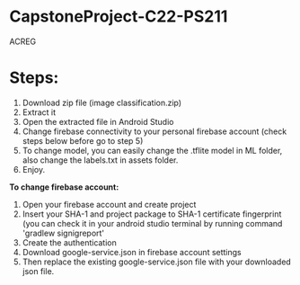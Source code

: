 # CapstoneProject-C22-PS211
ACREG

<b><h1> Steps: </h1></b>
1. Download zip file (image classification.zip)
2. Extract it
3. Open the extracted file in Android Studio
4. Change firebase connectivity to your personal firebase account (check steps below before go to step 5)
5. To change model, you can easily change the .tflite model in ML folder, also change the labels.txt in assets folder.
6. Enjoy.




<b> To change firebase account:  </b>
1. Open your firebase account and create project
2. Insert your SHA-1 and project package to SHA-1 certificate fingerprint (you can check it in your android studio terminal by running command 'gradlew signigreport'
3. Create the authentication
4. Download google-service.json in firebase account settings
5. Then replace the existing google-service.json file with your downloaded json file.
